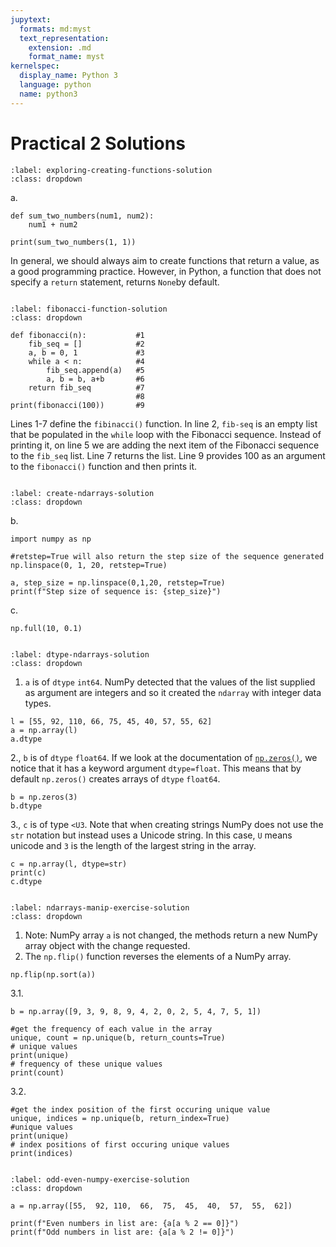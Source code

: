 ```yaml
---
jupytext:
  formats: md:myst
  text_representation:
    extension: .md
    format_name: myst
kernelspec:
  display_name: Python 3
  language: python
  name: python3
---
```


# Practical 2 Solutions

```{solution-start} exploring-creating-functions
:label: exploring-creating-functions-solution
:class: dropdown
```
a.
```{code-cell} ipython3
def sum_two_numbers(num1, num2):
    num1 + num2

print(sum_two_numbers(1, 1))
```
In general, we should always aim to create functions that return a value, as a good programming practice.  However, in Python, a function that does not 
specify a `return` statement, returns `None`by default.

```{solution-end}
```

```{solution-start} fibonacci-function
:label: fibonacci-function-solution
:class: dropdown
```
```{code-cell} ipython3
def fibonacci(n):           #1      
    fib_seq = []            #2
    a, b = 0, 1             #3
    while a < n:            #4
        fib_seq.append(a)   #5
        a, b = b, a+b       #6
    return fib_seq          #7
                            #8
print(fibonacci(100))       #9
```
Lines 1-7 define the `fibinacci()` function.  In line 2, `fib-seq` is an empty list that be populated in the `while` loop with 
the Fibonacci sequence.  Instead of printing it, on line 5 we are adding the next item of the Fibonacci sequence to the 
`fib_seq` list.  Line 7 returns the list.  Line 9 provides 100 as an argument to the `fibonacci()` function and then prints it.

```{solution-end}
```

```{solution-start} create-ndarrays
:label: create-ndarrays-solution
:class: dropdown
```
b. 
```{code-cell} ipython3
import numpy as np

#retstep=True will also return the step size of the sequence generated
np.linspace(0, 1, 20, retstep=True)

a, step_size = np.linspace(0,1,20, retstep=True)
print(f"Step size of sequence is: {step_size}")
```
c. 
```{code-cell} ipython3
np.full(10, 0.1)
```
```{solution-end}
```

```{solution-start} dtype-ndarrays
:label: dtype-ndarrays-solution
:class: dropdown
```
1. `a` is of `dtype` `int64`.  NumPy detected that the values of the list supplied as argument are integers and so it created the `ndarray` with integer data types.
```{code-cell} ipython3
l = [55, 92, 110, 66, 75, 45, 40, 57, 55, 62]
a = np.array(l)
a.dtype
```
2., `b` is of `dtype` `float64`.  If we look at the documentation of [`np.zeros()`](https://numpy.org/doc/stable/reference/generated/numpy.zeros.html), we notice that it has a keyword argument `dtype=float`.  This means that by default `np.zeros()` creates arrays of `dtype` `float64`.
```{code-cell} ipython3
b = np.zeros(3)
b.dtype
```
3.,  `c` is of type `<U3`.  Note that when creating strings NumPy does not use the `str` notation but instead uses a Unicode string. In this case, `U` means unicode and `3` is the length of the largest string in the array.  
```{code-cell} ipython3
c = np.array(l, dtype=str)
print(c)
c.dtype
```

```{solution-end}
```

```{solution-start} ndarrays-manip-exercise
:label: ndarrays-manip-exercise-solution
:class: dropdown
```
1. Note: NumPy array `a` is not changed, the methods return a new NumPy array object with the change requested.  
2.  The `np.flip()` function reverses the elements of a NumPy array.  
```{code-cell} ipython3
np.flip(np.sort(a))
```
3.1.
```{code-cell} ipython3
b = np.array([9, 3, 9, 8, 9, 4, 2, 0, 2, 5, 4, 7, 5, 1])

#get the frequency of each value in the array
unique, count = np.unique(b, return_counts=True) 
# unique values 
print(unique)
# frequency of these unique values 
print(count)
```
3.2.
```{code-cell} ipython3
#get the index position of the first occuring unique value
unique, indices = np.unique(b, return_index=True)
#unique values
print(unique)
# index positions of first occuring unique values 
print(indices)
```
```{solution-end}
```

```{solution-start} odd-even-numpy-exercise
:label: odd-even-numpy-exercise-solution
:class: dropdown
```
```{code-cell} ipython3
a = np.array([55,  92, 110,  66,  75,  45,  40,  57,  55,  62])

print(f"Even numbers in list are: {a[a % 2 == 0]}")
print(f"Odd numbers in list are: {a[a % 2 != 0]}")
```
```{solution-end}
```

